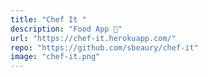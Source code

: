 ```yaml
---
title: "Chef It "
description: "Food App 🍴"
url: "https://chef-it.herokuapp.com/"
repo: "https://github.com/sbeaury/chef-it"
image: "chef-it.png"
---
```

